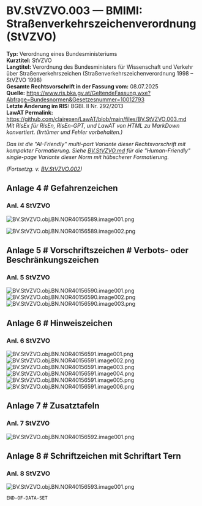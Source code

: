 # BV.StVZVO.003 — BMIMI: Straßenverkehrszeichenverordnung (StVZVO)
**Typ:** Verordnung eines Bundesministeriums  
**Kurztitel:** StVZVO  
**Langtitel:** Verordnung des Bundesministers für Wissenschaft und Verkehr über Straßenverkehrszeichen (Straßenverkehrszeichenverordnung 1998 – StVZVO 1998)  
**Gesamte Rechtsvorschrift in der Fassung vom:** 08.07.2025  
**Quelle:** https://www.ris.bka.gv.at/GeltendeFassung.wxe?Abfrage=Bundesnormen&Gesetzesnummer=10012793  
**Letzte Änderung im RIS:** BGBl. II Nr. 292/2013  
**LawAT Permalink:** https://github.com/clairexen/LawAT/blob/main/files/BV.StVZVO.003.md  
*Mit RisEx für RisEn, RisEn-GPT, und LawAT von HTML zu MarkDown konvertiert. (Irrtümer und Fehler vorbehalten.)*

*Das ist die "AI-Friendly" multi-part Variante dieser Rechtsvorschrift mit kompakter Formatierung. Siehe [BV.StVZVO.md](BV.StVZVO.md) für die "Human-Friendly" single-page Variante dieser Norm mit hübscherer Formatierung.*

*(Fortsetzg. v. [BV.StVZVO.002](BV.StVZVO.002.md))*

## Anlage 4 # Gefahrenzeichen

### Anl. 4 StVZVO

![BV.StVZVO.obj.BN.NOR40156589.image001.png](BV.StVZVO.obj.BN.NOR40156589.image001.png "~/Dokumente/Bundesnormen/NOR40156589/image001.png")

![BV.StVZVO.obj.BN.NOR40156589.image002.png](BV.StVZVO.obj.BN.NOR40156589.image002.png "~/Dokumente/Bundesnormen/NOR40156589/image002.png")

## Anlage 5 # Vorschriftszeichen # Verbots- oder Beschränkungszeichen

### Anl. 5 StVZVO

![BV.StVZVO.obj.BN.NOR40156590.image001.png](BV.StVZVO.obj.BN.NOR40156590.image001.png "~/Dokumente/Bundesnormen/NOR40156590/image001.png")  
![BV.StVZVO.obj.BN.NOR40156590.image002.png](BV.StVZVO.obj.BN.NOR40156590.image002.png "~/Dokumente/Bundesnormen/NOR40156590/image002.png")  
![BV.StVZVO.obj.BN.NOR40156590.image003.png](BV.StVZVO.obj.BN.NOR40156590.image003.png "~/Dokumente/Bundesnormen/NOR40156590/image003.png")

## Anlage 6 # Hinweiszeichen

### Anl. 6 StVZVO

![BV.StVZVO.obj.BN.NOR40156591.image001.png](BV.StVZVO.obj.BN.NOR40156591.image001.png "~/Dokumente/Bundesnormen/NOR40156591/image001.png")  
![BV.StVZVO.obj.BN.NOR40156591.image002.png](BV.StVZVO.obj.BN.NOR40156591.image002.png "~/Dokumente/Bundesnormen/NOR40156591/image002.png")  
![BV.StVZVO.obj.BN.NOR40156591.image003.png](BV.StVZVO.obj.BN.NOR40156591.image003.png "~/Dokumente/Bundesnormen/NOR40156591/image003.png")  
![BV.StVZVO.obj.BN.NOR40156591.image004.png](BV.StVZVO.obj.BN.NOR40156591.image004.png "~/Dokumente/Bundesnormen/NOR40156591/image004.png")  
![BV.StVZVO.obj.BN.NOR40156591.image005.png](BV.StVZVO.obj.BN.NOR40156591.image005.png "~/Dokumente/Bundesnormen/NOR40156591/image005.png")  
![BV.StVZVO.obj.BN.NOR40156591.image006.png](BV.StVZVO.obj.BN.NOR40156591.image006.png "~/Dokumente/Bundesnormen/NOR40156591/image006.png")

## Anlage 7 # Zusatztafeln

### Anl. 7 StVZVO

![BV.StVZVO.obj.BN.NOR40156592.image001.png](BV.StVZVO.obj.BN.NOR40156592.image001.png "~/Dokumente/Bundesnormen/NOR40156592/image001.png")

## Anlage 8 # Schriftzeichen mit Schriftart Tern

### Anl. 8 StVZVO

![BV.StVZVO.obj.BN.NOR40156593.image001.png](BV.StVZVO.obj.BN.NOR40156593.image001.png "~/Dokumente/Bundesnormen/NOR40156593/image001.png")

`END-OF-DATA-SET`
